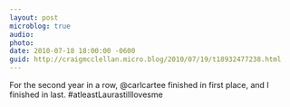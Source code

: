 ```yaml
---
layout: post
microblog: true
audio: 
photo: 
date: 2010-07-18 18:00:00 -0600
guid: http://craigmcclellan.micro.blog/2010/07/19/t18932477238.html
---
```

For the second year in a row, @carlcartee finished in first place, and I finished in last. #atleastLaurastilllovesme
